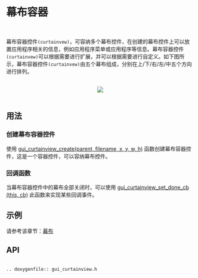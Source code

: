 # 幕布容器
<br>

幕布容器控件`(curtainvew)`，可容纳多个幕布控件，在创建的幕布控件上可以放置应用程序相关的信息，例如应用程序菜单或应用程序等信息。幕布容器控件`(curtainvew)`可以根据需要进行扩展，并可以根据需要进行自定义。如下图所示，幕布容器控件`(curtainvew)`由五个幕布组成，分别在上/下/右/左/中五个方向进行排列。

<br>
<div style="text-align: center"><img src="https://foruda.gitee.com/images/1700114998989746788/e5140991_10641540.png" /></div>
<br>

## 用法

### 创建幕布容器控件

使用 [gui_curtainview_create(parent, filename, x, y, w, h)](#gui_curtainview_create) 函数创建幕布容器控件，这是一个容器控件，可以容纳幕布控件。

### 回调函数

当幕布容器控件中的幕布全部关闭时，可以使用 [gui_curtainview_set_done_cb (this, cb)](#gui_curtainview_create) 此函数来实现某些回调事件。

## 示例

请参考该章节：[幕布](./gui_curtain.md)

## API


```eval_rst

.. doxygenfile:: gui_curtainview.h

```
